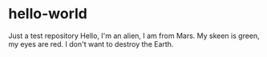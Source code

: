 # hello-world
Just a test repository
Hello, I'm an alien, I am from Mars. My skeen is green, my eyes are red. I don't want to destroy the Earth.
